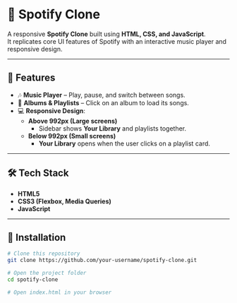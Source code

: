 # 🎵 Spotify Clone

A responsive **Spotify Clone** built using **HTML, CSS, and JavaScript**.  
It replicates core UI features of Spotify with an interactive music player and responsive design.

---

## 🚀 Features

- 🎶 **Music Player** – Play, pause, and switch between songs.  
- 📀 **Albums & Playlists** – Click on an album to load its songs.   
- 💻 **Responsive Design**:
  - **Above 992px (Large screens)**  
    - Sidebar shows **Your Library** and playlists together.  
  - **Below 992px (Small screens)**    
    - **Your Library** opens when the user clicks on a playlist card.  

---

## 🛠️ Tech Stack

- **HTML5**  
- **CSS3 (Flexbox, Media Queries)**  
- **JavaScript**

---

## 📂 Installation

```bash
# Clone this repository
git clone https://github.com/your-username/spotify-clone.git

# Open the project folder
cd spotify-clone

# Open index.html in your browser
